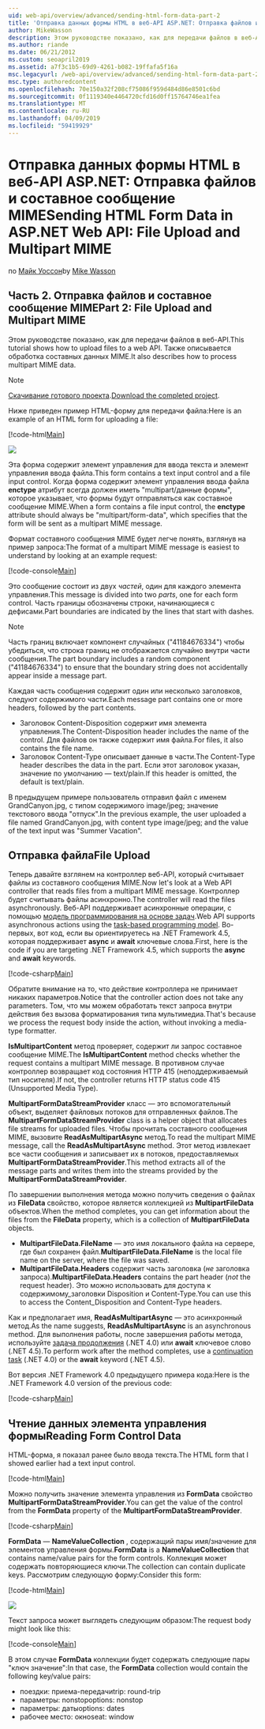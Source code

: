 ```yaml
---
uid: web-api/overview/advanced/sending-html-form-data-part-2
title: 'Отправка данных формы HTML в веб-API ASP.NET: Отправка файлов и составное сообщение MIME - ASP.NET 4.x'
author: MikeWasson
description: Этом руководстве показано, как для передачи файлов в веб-API. Также описывается обработка составных данных MIME.
ms.author: riande
ms.date: 06/21/2012
ms.custom: seoapril2019
ms.assetid: a7f3c1b5-69d9-4261-b082-19ffafa5f16a
msc.legacyurl: /web-api/overview/advanced/sending-html-form-data-part-2
msc.type: authoredcontent
ms.openlocfilehash: 70e150a32f208cf75086f959d484d86e8501c6bd
ms.sourcegitcommit: 0f1119340e4464720cfd16d0ff15764746ea1fea
ms.translationtype: MT
ms.contentlocale: ru-RU
ms.lasthandoff: 04/09/2019
ms.locfileid: "59419929"
---
```

# <a name="sending-html-form-data-in-aspnet-web-api-file-upload-and-multipart-mime"></a><span data-ttu-id="3146a-104">Отправка данных формы HTML в веб-API ASP.NET: Отправка файлов и составное сообщение MIME</span><span class="sxs-lookup"><span data-stu-id="3146a-104">Sending HTML Form Data in ASP.NET Web API: File Upload and Multipart MIME</span></span>

<span data-ttu-id="3146a-105">по [Майк Уоссон](https://github.com/MikeWasson)</span><span class="sxs-lookup"><span data-stu-id="3146a-105">by [Mike Wasson](https://github.com/MikeWasson)</span></span>

## <a name="part-2-file-upload-and-multipart-mime"></a><span data-ttu-id="3146a-106">Часть 2. Отправка файлов и составное сообщение MIME</span><span class="sxs-lookup"><span data-stu-id="3146a-106">Part 2: File Upload and Multipart MIME</span></span>

<span data-ttu-id="3146a-107">Этом руководстве показано, как для передачи файлов в веб-API.</span><span class="sxs-lookup"><span data-stu-id="3146a-107">This tutorial shows how to upload files to a web API.</span></span> <span data-ttu-id="3146a-108">Также описывается обработка составных данных MIME.</span><span class="sxs-lookup"><span data-stu-id="3146a-108">It also describes how to process multipart MIME data.</span></span>

> [!NOTE]
> <span data-ttu-id="3146a-109">[Скачивание готового проекта](https://code.msdn.microsoft.com/ASPNET-Web-API-File-Upload-a8c0fb0d).</span><span class="sxs-lookup"><span data-stu-id="3146a-109">[Download the completed project](https://code.msdn.microsoft.com/ASPNET-Web-API-File-Upload-a8c0fb0d).</span></span>


<span data-ttu-id="3146a-110">Ниже приведен пример HTML-форму для передачи файла:</span><span class="sxs-lookup"><span data-stu-id="3146a-110">Here is an example of an HTML form for uploading a file:</span></span>

[!code-html[Main](sending-html-form-data-part-2/samples/sample1.html)]

![](sending-html-form-data-part-2/_static/image1.png)

<span data-ttu-id="3146a-111">Эта форма содержит элемент управления для ввода текста и элемент управления ввода файла.</span><span class="sxs-lookup"><span data-stu-id="3146a-111">This form contains a text input control and a file input control.</span></span> <span data-ttu-id="3146a-112">Когда форма содержит элемент управления ввода файла **enctype** атрибут всегда должен иметь &quot;multipart/данные формы&quot;, которое указывает, что формы будут отправляться как составное сообщение MIME.</span><span class="sxs-lookup"><span data-stu-id="3146a-112">When a form contains a file input control, the **enctype** attribute should always be &quot;multipart/form-data&quot;, which specifies that the form will be sent as a multipart MIME message.</span></span>

<span data-ttu-id="3146a-113">Формат составного сообщения MIME будет легче понять, взглянув на пример запроса:</span><span class="sxs-lookup"><span data-stu-id="3146a-113">The format of a multipart MIME message is easiest to understand by looking at an example request:</span></span>

[!code-console[Main](sending-html-form-data-part-2/samples/sample2.cmd)]

<span data-ttu-id="3146a-114">Это сообщение состоит из двух *частей*, один для каждого элемента управления.</span><span class="sxs-lookup"><span data-stu-id="3146a-114">This message is divided into two *parts*, one for each form control.</span></span> <span data-ttu-id="3146a-115">Часть границы обозначены строки, начинающиеся с дефисами.</span><span class="sxs-lookup"><span data-stu-id="3146a-115">Part boundaries are indicated by the lines that start with dashes.</span></span>

> [!NOTE]
> <span data-ttu-id="3146a-116">Часть границ включает компонент случайных (&quot;41184676334&quot;) чтобы убедиться, что строка границ не отображается случайно внутри части сообщения.</span><span class="sxs-lookup"><span data-stu-id="3146a-116">The part boundary includes a random component (&quot;41184676334&quot;) to ensure that the boundary string does not accidentally appear inside a message part.</span></span>


<span data-ttu-id="3146a-117">Каждая часть сообщения содержит один или несколько заголовков, следуют содержимого части.</span><span class="sxs-lookup"><span data-stu-id="3146a-117">Each message part contains one or more headers, followed by the part contents.</span></span>

- <span data-ttu-id="3146a-118">Заголовок Content-Disposition содержит имя элемента управления.</span><span class="sxs-lookup"><span data-stu-id="3146a-118">The Content-Disposition header includes the name of the control.</span></span> <span data-ttu-id="3146a-119">Для файлов он также содержит имя файла.</span><span class="sxs-lookup"><span data-stu-id="3146a-119">For files, it also contains the file name.</span></span>
- <span data-ttu-id="3146a-120">Заголовок Content-Type описывает данные в части.</span><span class="sxs-lookup"><span data-stu-id="3146a-120">The Content-Type header describes the data in the part.</span></span> <span data-ttu-id="3146a-121">Если этот заголовок указан, значение по умолчанию — text/plain.</span><span class="sxs-lookup"><span data-stu-id="3146a-121">If this header is omitted, the default is text/plain.</span></span>

<span data-ttu-id="3146a-122">В предыдущем примере пользователь отправил файл с именем GrandCanyon.jpg, с типом содержимого image/jpeg; значение текстового ввода &quot;отпуск&quot;.</span><span class="sxs-lookup"><span data-stu-id="3146a-122">In the previous example, the user uploaded a file named GrandCanyon.jpg, with content type image/jpeg; and the value of the text input was &quot;Summer Vacation&quot;.</span></span>

## <a name="file-upload"></a><span data-ttu-id="3146a-123">Отправка файла</span><span class="sxs-lookup"><span data-stu-id="3146a-123">File Upload</span></span>

<span data-ttu-id="3146a-124">Теперь давайте взглянем на контроллер веб-API, который считывает файлы из составного сообщения MIME.</span><span class="sxs-lookup"><span data-stu-id="3146a-124">Now let's look at a Web API controller that reads files from a multipart MIME message.</span></span> <span data-ttu-id="3146a-125">Контроллер будет считывать файлы асинхронно.</span><span class="sxs-lookup"><span data-stu-id="3146a-125">The controller will read the files asynchronously.</span></span> <span data-ttu-id="3146a-126">Веб-API поддерживает асинхронные операции, с помощью [модель программирования на основе задач](https://msdn.microsoft.com/library/dd460693.aspx).</span><span class="sxs-lookup"><span data-stu-id="3146a-126">Web API supports asynchronous actions using the [task-based programming model](https://msdn.microsoft.com/library/dd460693.aspx).</span></span> <span data-ttu-id="3146a-127">Во-первых, вот код, если вы ориентируетесь на .NET Framework 4.5, которая поддерживает **async** и **await** ключевые слова.</span><span class="sxs-lookup"><span data-stu-id="3146a-127">First, here is the code if you are targeting .NET Framework 4.5, which supports the **async** and **await** keywords.</span></span>

[!code-csharp[Main](sending-html-form-data-part-2/samples/sample3.cs)]

<span data-ttu-id="3146a-128">Обратите внимание на то, что действие контроллера не принимает никаких параметров.</span><span class="sxs-lookup"><span data-stu-id="3146a-128">Notice that the controller action does not take any parameters.</span></span> <span data-ttu-id="3146a-129">Том, что мы можем обработать текст запроса внутри действия без вызова форматирования типа мультимедиа.</span><span class="sxs-lookup"><span data-stu-id="3146a-129">That's because we process the request body inside the action, without invoking a media-type formatter.</span></span>

<span data-ttu-id="3146a-130">**IsMultipartContent** метод проверяет, содержит ли запрос составное сообщение MIME.</span><span class="sxs-lookup"><span data-stu-id="3146a-130">The **IsMultipartContent** method checks whether the request contains a multipart MIME message.</span></span> <span data-ttu-id="3146a-131">В противном случае контроллер возвращает код состояния HTTP 415 (неподдерживаемый тип носителя).</span><span class="sxs-lookup"><span data-stu-id="3146a-131">If not, the controller returns HTTP status code 415 (Unsupported Media Type).</span></span>

<span data-ttu-id="3146a-132">**MultipartFormDataStreamProvider** класс — это вспомогательный объект, выделяет файловых потоков для отправленных файлов.</span><span class="sxs-lookup"><span data-stu-id="3146a-132">The **MultipartFormDataStreamProvider** class is a helper object that allocates file streams for uploaded files.</span></span> <span data-ttu-id="3146a-133">Чтобы прочитать составного сообщения MIME, вызовите **ReadAsMultipartAsync** метод.</span><span class="sxs-lookup"><span data-stu-id="3146a-133">To read the multipart MIME message, call the **ReadAsMultipartAsync** method.</span></span> <span data-ttu-id="3146a-134">Этот метод извлекает все части сообщения и записывает их в потоков, предоставляемых **MultipartFormDataStreamProvider**.</span><span class="sxs-lookup"><span data-stu-id="3146a-134">This method extracts all of the message parts and writes them into the streams provided by the **MultipartFormDataStreamProvider**.</span></span>

<span data-ttu-id="3146a-135">По завершении выполнения метода можно получить сведения о файлах из **FileData** свойство, которое является коллекцией из **MultipartFileData** объектов.</span><span class="sxs-lookup"><span data-stu-id="3146a-135">When the method completes, you can get information about the files from the **FileData** property, which is a collection of **MultipartFileData** objects.</span></span>

- <span data-ttu-id="3146a-136">**MultipartFileData.FileName** — это имя локального файла на сервере, где был сохранен файл.</span><span class="sxs-lookup"><span data-stu-id="3146a-136">**MultipartFileData.FileName** is the local file name on the server, where the file was saved.</span></span>
- <span data-ttu-id="3146a-137">**MultipartFileData.Headers** содержит часть заголовка (*не* заголовка запроса).</span><span class="sxs-lookup"><span data-stu-id="3146a-137">**MultipartFileData.Headers** contains the part header (*not* the request header).</span></span> <span data-ttu-id="3146a-138">Это можно использовать для доступа к содержимому\_заголовки Disposition и Content-Type.</span><span class="sxs-lookup"><span data-stu-id="3146a-138">You can use this to access the Content\_Disposition and Content-Type headers.</span></span>

<span data-ttu-id="3146a-139">Как и предполагает имя, **ReadAsMultipartAsync** — это асинхронный метод.</span><span class="sxs-lookup"><span data-stu-id="3146a-139">As the name suggests, **ReadAsMultipartAsync** is an asynchronous method.</span></span> <span data-ttu-id="3146a-140">Для выполнения работы, после завершения работы метода, используйте [задача продолжения](https://msdn.microsoft.com/library/ee372288.aspx) (.NET 4.0) или **await** ключевое слово (.NET 4.5).</span><span class="sxs-lookup"><span data-stu-id="3146a-140">To perform work after the method completes, use a [continuation task](https://msdn.microsoft.com/library/ee372288.aspx) (.NET 4.0) or the **await** keyword (.NET 4.5).</span></span>

<span data-ttu-id="3146a-141">Вот версия .NET Framework 4.0 предыдущего примера кода:</span><span class="sxs-lookup"><span data-stu-id="3146a-141">Here is the .NET Framework 4.0 version of the previous code:</span></span>

[!code-csharp[Main](sending-html-form-data-part-2/samples/sample4.cs)]

## <a name="reading-form-control-data"></a><span data-ttu-id="3146a-142">Чтение данных элемента управления формы</span><span class="sxs-lookup"><span data-stu-id="3146a-142">Reading Form Control Data</span></span>

<span data-ttu-id="3146a-143">HTML-форма, я показал ранее было ввода текста.</span><span class="sxs-lookup"><span data-stu-id="3146a-143">The HTML form that I showed earlier had a text input control.</span></span>

[!code-html[Main](sending-html-form-data-part-2/samples/sample5.html)]

<span data-ttu-id="3146a-144">Можно получить значение элемента управления из **FormData** свойство **MultipartFormDataStreamProvider**.</span><span class="sxs-lookup"><span data-stu-id="3146a-144">You can get the value of the control from the **FormData** property of the **MultipartFormDataStreamProvider**.</span></span>

[!code-csharp[Main](sending-html-form-data-part-2/samples/sample6.cs?highlight=15)]

<span data-ttu-id="3146a-145">**FormData** — **NameValueCollection** , содержащий пары имя/значение для элементов управления формы.</span><span class="sxs-lookup"><span data-stu-id="3146a-145">**FormData** is a **NameValueCollection** that contains name/value pairs for the form controls.</span></span> <span data-ttu-id="3146a-146">Коллекция может содержать повторяющиеся ключи.</span><span class="sxs-lookup"><span data-stu-id="3146a-146">The collection can contain duplicate keys.</span></span> <span data-ttu-id="3146a-147">Рассмотрим следующую форму:</span><span class="sxs-lookup"><span data-stu-id="3146a-147">Consider this form:</span></span>

[!code-html[Main](sending-html-form-data-part-2/samples/sample7.html)]

![](sending-html-form-data-part-2/_static/image2.png)

<span data-ttu-id="3146a-148">Текст запроса может выглядеть следующим образом:</span><span class="sxs-lookup"><span data-stu-id="3146a-148">The request body might look like this:</span></span>

[!code-console[Main](sending-html-form-data-part-2/samples/sample8.cmd)]

<span data-ttu-id="3146a-149">В этом случае **FormData** коллекции будет содержать следующие пары "ключ значение":</span><span class="sxs-lookup"><span data-stu-id="3146a-149">In that case, the **FormData** collection would contain the following key/value pairs:</span></span>

- <span data-ttu-id="3146a-150">поездки: приема-передачи</span><span class="sxs-lookup"><span data-stu-id="3146a-150">trip: round-trip</span></span>
- <span data-ttu-id="3146a-151">параметры: nonstop</span><span class="sxs-lookup"><span data-stu-id="3146a-151">options: nonstop</span></span>
- <span data-ttu-id="3146a-152">параметры: даты</span><span class="sxs-lookup"><span data-stu-id="3146a-152">options: dates</span></span>
- <span data-ttu-id="3146a-153">рабочее место: окно</span><span class="sxs-lookup"><span data-stu-id="3146a-153">seat: window</span></span>
